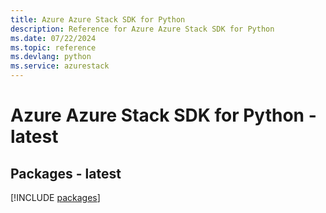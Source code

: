 ```yaml
---
title: Azure Azure Stack SDK for Python
description: Reference for Azure Azure Stack SDK for Python
ms.date: 07/22/2024
ms.topic: reference
ms.devlang: python
ms.service: azurestack
---
```

# Azure Azure Stack SDK for Python - latest
## Packages - latest
[!INCLUDE [packages](azure-stack-index.md)]